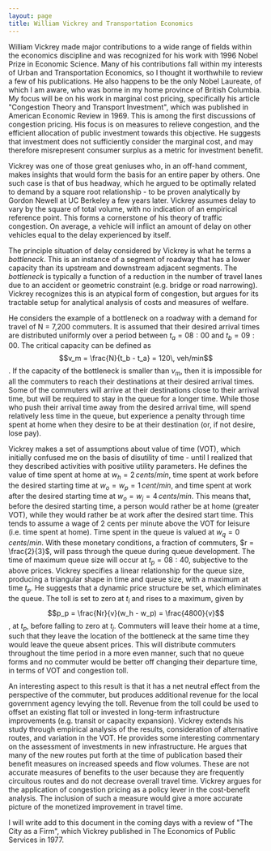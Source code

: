 ```yaml
---
layout: page
title: William Vickrey and Transportation Economics
---
```


William Vickrey made major contributions to a wide range of fields within the economics discipline and was recognized for his work with 1996 Nobel Prize in Economic Science. Many of his contributions fall within my interests of Urban and Transportation Economics, so I thought it worthwhile to review a few of his publications. He also happens to be the only Nobel Laureate, of which I am aware, who was borne in my home province of British Columbia. My focus will be on his work in marginal cost pricing, specifically his article "Congestion Theory and Transport Investment", which was published in American Economic Review in 1969. This is among the first discussions of congestion pricing. His focus is on measures to relieve congestion, and the efficient allocation of public investment towards this objective. He suggests that investment does not sufficiently consider the marginal cost, and may therefore misrepresent consumer surplus as a metric for investment benefit.

Vickrey was one of those great geniuses who, in an off-hand comment, makes insights that would form the basis for an entire paper by others. One such case is that of bus headway, which he argued to be optimally related to demand by a square root relationship - to be proven analytically by Gordon Newell at UC Berkeley a few years later. Vickrey assumes delay to vary by the square of total volume, with no indication of an empirical reference point. This forms a cornerstone of his theory of traffic congestion. On average, a vehicle will inflict an amount of delay on other vehicles equal to the delay experienced by itself.

The principle situation of delay considered by Vickrey is what he terms a *bottleneck*. This is an instance of a segment of roadway that has a lower capacity than its upstream and downstream adjacent segments. The *bottleneck* is typically a function of a reduction in the number of travel lanes due to an accident or geometric constraint (e.g. bridge or road narrowing). Vickrey recognizes this is an atypical form of congestion, but argues for its tractable setup for analytical analysis of costs and measures of welfare.

He considers the example of a bottleneck on a roadway with a demand for travel of N = 7,200 commuters. It is assumed that their desired arrival times are distributed uniformly over a period between $t_a = 08:00$ and $t_b = 09:00$. The critical capacity can be defined as $$v_m = \frac{N}{t_b - t_a} = 120\, veh/min$$. If the capacity of the bottleneck is smaller than $v_m$, then it is impossible for all the commuters to reach their destinations at their desired arrival times. Some of the commuters will arrive at their destinations close to their arrival time, but will be required to stay in the queue for a longer time. While those who push their arrival time away from the desired arrival time, will spend relatively less time in the queue, but experience a penalty through time spent at home when they desire to be at their destination (or, if not desire, lose pay).

Vickrey makes a set of assumptions about value of time (VOT), which initially confused me on the basis of disutility of time - until I realized that they described activities with positive utility parameters. He defines the value of time spent at home at $w_h = 2\, cents/min$, time spent at work before the desired starting time at $w_o = w_p = 1\, cent/min$, and time spent at work after the desired starting time at $w_o = w_j = 4\, cents/min$. This means that, before the desired starting time, a person would rather be at home (greater VOT), while they would rather be at work after the desired start time. This tends to assume a wage of 2 cents per minute above the VOT for leisure (i.e. time spent at home). Time spent in the queue is valued at $w_q = 0\, cents/min$. With these monetary conditions, a fraction of commuters, $r = \frac{2}{3}$, will pass through the queue during queue development. The time of maximum queue size will occur at $t_p = 08:40$, subjective to the above prices. Vickrey specifies a linear relationship for the queue size, producing a triangular shape in time and queue size, with a maximum at time $t_p$. He suggests that a dynamic price structure be set, which eliminates the queue. The toll is set to zero at $t_i$ and rises to a maximum, given by $$p_p = \frac{Nr}{v}(w_h - w_p) = \frac{4800}{v}$$, at $t_p$, before falling to zero at $t_j$. Commuters will leave their home at a time, such that they leave the location of the bottleneck at the same time they would leave the queue absent prices. This will distribute commuters throughout the time period in a more even manner, such that no queue forms and no commuter would be better off changing their departure time, in terms of VOT and congestion toll.

An interesting aspect to this result is that it has a net neutral effect from the perspective of the commuter, but produces additional revenue for the local government agency levying the toll. Revenue from the toll could be used to offset an existing flat toll or invested in long-term infrastructure improvements (e.g. transit or capacity expansion). Vickrey extends his study through empirical analysis of the results, consideration of alternative routes, and variation in the VOT. He provides some interesting commentary on the assessment of investments in new infrastructure. He argues that many of the new routes put forth at the time of publication based their benefit measures on increased speeds and flow volumes. These are not accurate measures of benefits to the user because they are frequently circuitous routes and do not decrease overall travel time. Vickrey  argues for the application of congestion pricing as a policy lever in the cost-benefit analysis. The inclusion of such a measure would give a more accurate picture of the monetized improvement in travel time.

I will write add to this document in the coming days with a review of "The City as a Firm", which Vickrey published in The Economics of Public Services in 1977.
